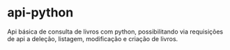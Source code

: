 # api-python
Api básica de consulta de livros com python, possibilitando via requisições de api a deleção, listagem, modificação e criação de livros.
